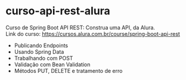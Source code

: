 # curso-api-rest-alura

Curso de Spring Boot API REST: Construa uma API, da Alura. <br>
Link do curso: https://cursos.alura.com.br/course/spring-boot-api-rest

- Publicando Endpoints
- Usando Spring Data
- Trabalhando com POST
- Validação com Bean Validation
- Métodos PUT, DELETE e tratamento de erro
